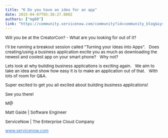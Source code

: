 ```yaml
---
title: "K Do you have an idea for an app"
date: 2015-04-07T05:38:27.000Z
authors: ["mg80"]
link: "https://community.servicenow.com/community?id=community_blog&sys_id=772de6e5dbd0dbc01dcaf3231f9619cb"
---
```

<p style="font-family: inherit; font-size: 13.3333330154419px; font-style: inherit; font-weight: inherit;"><span style="font-family: inherit; font-style: inherit; font-weight: inherit; font-size: 10pt;">Will you be at the CreatorCon? - What are you looking for out of it?</span></p><p style="font-family: inherit; font-size: 13.3333330154419px; font-style: inherit; font-weight: inherit;"></p><p style="font-family: inherit; font-size: 13.3333330154419px; font-style: inherit; font-weight: inherit;">I'll be running a breakout session called "Turning your ideas into Apps".   Does creating/using a business application excite you as much as downloading the newest and coolest app on your smart phone?   Why not?</p><p style="font-family: inherit; font-size: 13.3333330154419px; font-style: inherit; font-weight: inherit;"></p><p style="font-family: inherit; font-size: 13.3333330154419px; font-style: inherit; font-weight: inherit;">Lets look at why building business applications is exciting again.   We aim to take an idea and show how easy it is to make an application out of that.   With lots of room for Q&amp;A.</p><p style="font-family: inherit; font-size: 13.3333330154419px; font-style: inherit; font-weight: inherit;"></p><p style="font-family: inherit; font-size: 13.3333330154419px; font-style: inherit; font-weight: inherit;">Super excited to get you all excited about building business applications!</p><p style="font-family: inherit; font-size: 13.3333330154419px; font-style: inherit; font-weight: inherit;"></p><p style="font-family: inherit; font-size: 13.3333330154419px; font-style: inherit; font-weight: inherit;">See you there!</p><p style="font-family: inherit; font-size: 13.3333330154419px; font-style: inherit; font-weight: inherit;"></p><p style="font-family: inherit; font-size: 13.3333330154419px; font-style: inherit; font-weight: inherit;">M@</p><p style="font-family: inherit; font-size: 13.3333330154419px; font-style: inherit; font-weight: inherit;"></p><p class="p1" style="font-family: inherit; font-size: 13.3333330154419px; font-style: inherit; font-weight: inherit;"><span class="s1" style="font-weight: inherit; font-style: inherit; font-family: inherit;">Matt Gaide | Software Engineer</span></p><p class="p1" style="font-family: inherit; font-size: 13.3333330154419px; font-style: inherit; font-weight: inherit;"><span class="s1" style="font-weight: inherit; font-style: inherit; font-family: inherit;">ServiceNow</span><span class="s2" style="font-style: inherit; font-family: inherit; font-weight: inherit;"><strong> </strong></span><span class="s1" style="font-weight: inherit; font-style: inherit; font-family: inherit;">| The Enterprise Cloud Company</span></p><p class="p2" style="font-family: inherit; font-size: 13.3333330154419px; font-style: inherit; font-weight: inherit;"><span class="s3" style="font-weight: inherit; font-style: inherit; font-family: inherit;"><a title="k-external-small" class="jive-link-external-small" href="http://www.servicenow.com/" rel="nofollow" style="color: #3778c7; font-weight: inherit; font-style: inherit; font-family: inherit;" target="_blank">www.servicenow.com</a></span></p>